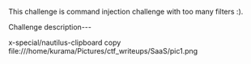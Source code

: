 This challenge is command injection challenge with too many filters :).

Challenge description---

x-special/nautilus-clipboard
copy
file:///home/kurama/Pictures/ctf_writeups/SaaS/pic1.png


